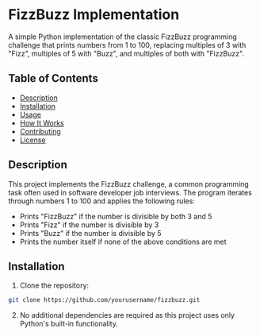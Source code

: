 # FizzBuzz Implementation

A simple Python implementation of the classic FizzBuzz programming challenge that prints numbers from 1 to 100, replacing multiples of 3 with "Fizz", multiples of 5 with "Buzz", and multiples of both with "FizzBuzz".

## Table of Contents
- [Description](#description)
- [Installation](#installation)
- [Usage](#usage)
- [How It Works](#how-it-works)
- [Contributing](#contributing)
- [License](#license)

## Description
This project implements the FizzBuzz challenge, a common programming task often used in software developer job interviews. The program iterates through numbers 1 to 100 and applies the following rules:
- Prints "FizzBuzz" if the number is divisible by both 3 and 5
- Prints "Fizz" if the number is divisible by 3
- Prints "Buzz" if the number is divisible by 5
- Prints the number itself if none of the above conditions are met

## Installation
1. Clone the repository:
```bash
git clone https://github.com/yourusername/fizzbuzz.git
```
2. No additional dependencies are required as this project uses only Python's built-in functionality.
